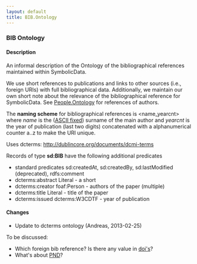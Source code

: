 ```yaml
---
layout: default
title: BIB.Ontology
---
```


### BIB Ontology

#### Description

An informal description of the Ontology of the bibliographical references maintained within SymbolicData.

We use short references to publications and links to other sources (i.e., foreign URIs) with full bibliographical data. Additionally, we maintain our own short note about the relevance of the bibliographical reference for SymbolicData. See [People.Ontology](People.Ontology "wikilink") for references of authors.

The **naming scheme** for bibliographical references is <name_yearcnt> where *name* is the ([ASCII fixed](Naming "wikilink")) surname of the main author and *yearcnt* is the year of publication (last two digits) concatenated with a alphanumerical counter a..z to make the URI unique.

Uses dcterms: <http://dublincore.org/documents/dcmi-terms>

Records of type **sd:BIB** have the following additional predicates

-   standard predicates sd:createdAt, sd:createdBy, sd:lastModified (deprecated), rdfs:comment
-   dcterms:abstract Literal - a short
-   dcterms:creator foaf:Person - authors of the paper (multiple)
-   dcterms:title Literal - title of the paper
-   dcterms:issued dcterms:W3CDTF - year of publication

#### Changes

-   Update to dcterms ontology (Andreas, 2013-02-25)

To be discussed:

-   Which foreign bib reference? Is there any value in [doi's](http://www.doi.org)?
-   What's about [PND](http://de.wikipedia.org/wiki/Personennamendatei)?

